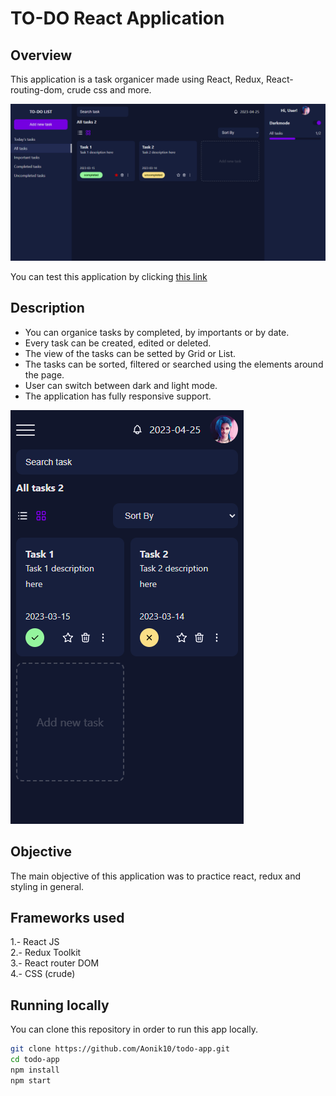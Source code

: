 # TO-DO React Application

## Overview

This application is a task organicer made using React, Redux, React-routing-dom, crude css and more.

![todo list IMG](./src/images/todo-list.png)

You can test this application by clicking [this link](https://aonik10.github.io/todo-app/)

## Description

* You can organice tasks by completed, by importants or by date.
* Every task can be created, edited or deleted.
* The view of the tasks can be setted by Grid or List.
* The tasks can be sorted, filtered or searched using the elements around the page.
* User can switch between dark and light mode.
* The application has fully responsive support.

![todo list IMG](./src/images/todo-list-responsive.png)

## Objective

The main objective of this application was to practice react, redux and styling in general.

## Frameworks used

1.- React JS\
2.- Redux Toolkit\
3.- React router DOM\
4.- CSS (crude)

## Running locally

You can clone this repository in order to run this app locally.

```bash
git clone https://github.com/Aonik10/todo-app.git
cd todo-app
npm install
npm start
```